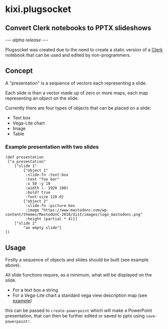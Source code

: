 # kixi.plugsocket
## Convert Clerk notebooks to PPTX slideshows

--- _alpha release_ ---

Plugsocket was created due to the need to create a static version of a [Clerk](https://github.com/nextjournal/clerk) notebook that can be used and edited by non-programmers.

## Concept

A "presentation" is a sequence of vectors each representing a slide.

Each slide is then a vector made up of zero or more maps, each map representing an object on the slide.

Currently there are four types of objects that can be placed on a slide:
* Text box
* Vega-Lite chart
* Image
* Table

### Example presentation with two slides

```
(def presentation
 ["a presentation"
    ["slide 1"
        {"object 1"
         :slide-fn :text-box
         :text "foo bar"
         :x 50 :y 10
         :width (- 1920 100)
         :bold? true
         :font-size 120.0}
        {"object 2"
         :slide-fn :picture-box
         :image "https://www.mastodonc.com/wp-content/themes/MastodonC-2018/dist/images/logo_mastodonc.png"
         :height (partial * 4)}]
    ["slide 2"
        "an empty slide"]
])
```

## Usage

Firstly a sequence of objects and slides should be built (see example above).

All slide functions require, as a minimum, what will be displayed on the slide.
* For a text box a string
* For a Vega-Lite chart a standard vega view description map (see [example](./vega-lite-example.edn))

this can be passed to `create-powerpoint` which will make a PowerPoint presentation, that can then be further edited or saved to pptx using `save-powerpoint!`.
